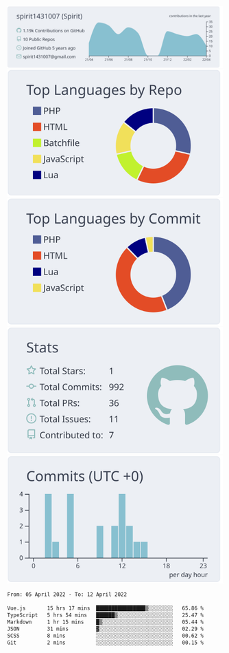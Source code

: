 [![](https://raw.githubusercontent.com/spirit1431007/spirit1431007/master/profile-summary-card-output/nord_bright/0-profile-details.svg)](https://git.io/spiritx)
[![](https://raw.githubusercontent.com/spirit1431007/spirit1431007/master/profile-summary-card-output/nord_bright/1-repos-per-language.svg)](https://git.io/spiritx) [![](https://raw.githubusercontent.com/spirit1431007/spirit1431007/master/profile-summary-card-output/nord_bright/2-most-commit-language.svg)](https://git.io/spiritx)
[![](https://raw.githubusercontent.com/spirit1431007/spirit1431007/master/profile-summary-card-output/nord_bright/3-stats.svg)](https://git.io/spiritx) [![](https://raw.githubusercontent.com/spirit1431007/spirit1431007/master/profile-summary-card-output/nord_bright/4-productive-time.svg)](https://git.io/spiritx)

<!--START_SECTION:waka-->

```text
From: 05 April 2022 - To: 12 April 2022

Vue.js       15 hrs 17 mins  ████████████████▒░░░░░░░░   65.86 %
TypeScript   5 hrs 54 mins   ██████▒░░░░░░░░░░░░░░░░░░   25.47 %
Markdown     1 hr 15 mins    █▒░░░░░░░░░░░░░░░░░░░░░░░   05.44 %
JSON         31 mins         ▓░░░░░░░░░░░░░░░░░░░░░░░░   02.29 %
SCSS         8 mins          ░░░░░░░░░░░░░░░░░░░░░░░░░   00.62 %
Git          2 mins          ░░░░░░░░░░░░░░░░░░░░░░░░░   00.15 %
```

<!--END_SECTION:waka-->
